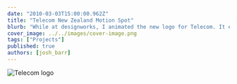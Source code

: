 ```yaml
---
date: "2010-03-03T15:00:00.962Z"
title: "Telecom New Zealand Motion Spot"
blurb: "While at designworks, I animated the new logo for Telecom. It ended up on national television, and as the boot screen for half a million devices. Not bad!"
cover_image: ../../images/cover-image.png
tags: ["Projects"]
published: true
authors: [josh_barr]
---
```


![Telecom logo](/images/articles/endframe.jpg)
